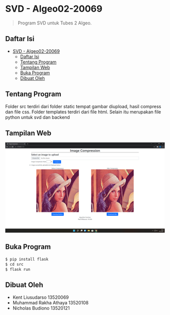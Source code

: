 # SVD - Algeo02-20069
> Program SVD untuk Tubes 2 Algeo.

## Daftar Isi
- [SVD - Algeo02-20069](#svd---algeo02-20069)
  - [Daftar Isi](#daftar-isi)
  - [Tentang Program](#tentang-program)
  - [Tampilan Web](#tampilan-web)
  - [Buka Program](#buka-program)
  - [Dibuat Oleh](#dibuat-oleh)


## Tentang Program
Folder src terdiri dari folder static tempat gambar diupload, hasil compress dan file css. Folder templates terdiri dari file html. Selain itu merupakan file python untuk svd dan backend

## Tampilan Web
![screenshot](./screenshot.png)

## Buka Program
    $ pip install flask
    $ cd src
    $ flask run

## Dibuat Oleh
- Kent Liusudarso 		13520069
- Muhammad Rakha Athaya	13520108
- Nicholas Budiono		13520121
